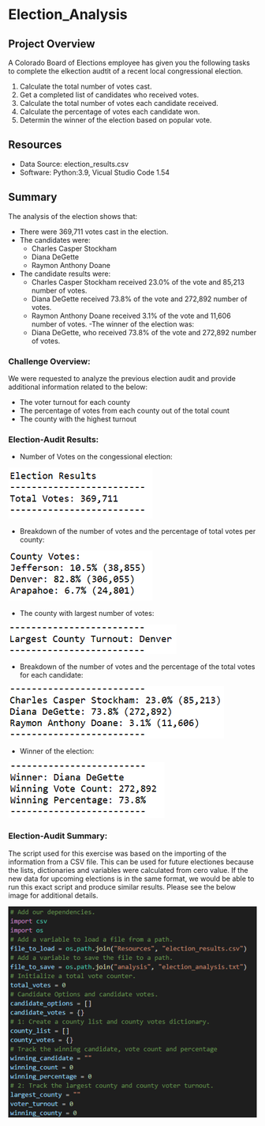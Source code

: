 # Election_Analysis

## Project Overview
A Colorado Board of Elections employee has given you the following tasks to complete the elkection audtit of a recent local congressional election.

1. Calculate the total number of votes cast.
2. Get a completed list of candidates who received votes. 
3. Calculate the total number of votes each candidate received.
4. Calculate the percentage of votes each candidate won.
5. Determin the winner of the election based on popular vote. 
## Resources
- Data Source: election_results.csv
- Software: Python:3.9, Vicual Studio Code 1.54
## Summary
The analysis of the election shows that:
- There were 369,711 votes cast in the election.
- The candidates were:
    - Charles Casper Stockham
    - Diana DeGette 
    - Raymon Anthony Doane
- The candidate results were:
    - Charles Casper Stockham received 23.0% of the vote and 85,213 number of votes.
    - Diana DeGette received 73.8% of the vote and 272,892 number of votes.
    - Raymon Anthony Doane received 3.1% of the vote and 11,606 number of votes.
-The winner of the election was:
    - Diana DeGette, who received 73.8% of the vote and 272,892 number of votes.
### Challenge Overview: 
We were requested to analyze the previous election audit and provide additional information related to the below:

- The voter turnout for each county
- The percentage of votes from each county out of the total count
- The county with the highest turnout

### Election-Audit Results: 

- Number of Votes on the congessional election:

![Election_Results.png](https://github.com/DanielGandia/Election_Analysis/blob/main/Resources/Election_Results.png)

- Breakdown of the number of votes and the percentage of total votes per county:

![County_Votes.png](https://github.com/DanielGandia/Election_Analysis/blob/main/Resources/County_Votes.png)


- The county with largest number of votes:

![Largest_County.png](https://github.com/DanielGandia/Election_Analysis/blob/main/Resources/Largest_County.png)


- Breakdown of the number of votes and the percentage of the total votes for each candidate:

![Breakdown_of_Votes.png](https://github.com/DanielGandia/Election_Analysis/blob/main/Resources/Breakdown_of_Votes.png)


- Winner of the election:

![Winner.png](https://github.com/DanielGandia/Election_Analysis/blob/main/Resources/Winner.png)

### Election-Audit Summary: 

The script used for this exercise was based on the importing of the information from a CSV file. This can be used for future electiones because the lists, dictionaries and variables were calculated from cero value. If the new data for upcoming elections is in the same format, we would be able to run this exact script and produce similar results. Please see the below image for additional details. 

![Example_of_Code.png](https://github.com/DanielGandia/Election_Analysis/blob/main/Resources/Example_of_Code.png)